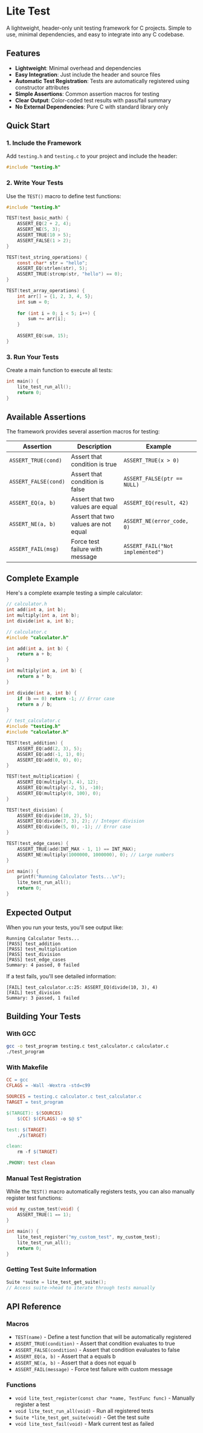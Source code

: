 # Lite Test

A lightweight, header-only unit testing framework for C projects. Simple to use, minimal dependencies, and easy to integrate into any C codebase.

## Features

- **Lightweight**: Minimal overhead and dependencies
- **Easy Integration**: Just include the header and source files
- **Automatic Test Registration**: Tests are automatically registered using constructor attributes
- **Simple Assertions**: Common assertion macros for testing
- **Clear Output**: Color-coded test results with pass/fail summary
- **No External Dependencies**: Pure C with standard library only

## Quick Start

### 1. Include the Framework

Add `testing.h` and `testing.c` to your project and include the header:

```c
#include "testing.h"
```

### 2. Write Your Tests

Use the `TEST()` macro to define test functions:

```c
#include "testing.h"

TEST(test_basic_math) {
    ASSERT_EQ(2 + 2, 4);
    ASSERT_NE(5, 3);
    ASSERT_TRUE(10 > 5);
    ASSERT_FALSE(1 > 2);
}

TEST(test_string_operations) {
    const char* str = "hello";
    ASSERT_EQ(strlen(str), 5);
    ASSERT_TRUE(strcmp(str, "hello") == 0);
}

TEST(test_array_operations) {
    int arr[] = {1, 2, 3, 4, 5};
    int sum = 0;
    
    for (int i = 0; i < 5; i++) {
        sum += arr[i];
    }
    
    ASSERT_EQ(sum, 15);
}
```

### 3. Run Your Tests

Create a main function to execute all tests:

```c
int main() {
    lite_test_run_all();
    return 0;
}
```

## Available Assertions

The framework provides several assertion macros for testing:

| Assertion | Description | Example |
|-----------|-------------|---------|
| `ASSERT_TRUE(cond)` | Assert that condition is true | `ASSERT_TRUE(x > 0)` |
| `ASSERT_FALSE(cond)` | Assert that condition is false | `ASSERT_FALSE(ptr == NULL)` |
| `ASSERT_EQ(a, b)` | Assert that two values are equal | `ASSERT_EQ(result, 42)` |
| `ASSERT_NE(a, b)` | Assert that two values are not equal | `ASSERT_NE(error_code, 0)` |
| `ASSERT_FAIL(msg)` | Force test failure with message | `ASSERT_FAIL("Not implemented")` |

## Complete Example

Here's a complete example testing a simple calculator:

```c
// calculator.h
int add(int a, int b);
int multiply(int a, int b);
int divide(int a, int b);

// calculator.c
#include "calculator.h"

int add(int a, int b) {
    return a + b;
}

int multiply(int a, int b) {
    return a * b;
}

int divide(int a, int b) {
    if (b == 0) return -1; // Error case
    return a / b;
}

// test_calculator.c
#include "testing.h"
#include "calculator.h"

TEST(test_addition) {
    ASSERT_EQ(add(2, 3), 5);
    ASSERT_EQ(add(-1, 1), 0);
    ASSERT_EQ(add(0, 0), 0);
}

TEST(test_multiplication) {
    ASSERT_EQ(multiply(3, 4), 12);
    ASSERT_EQ(multiply(-2, 5), -10);
    ASSERT_EQ(multiply(0, 100), 0);
}

TEST(test_division) {
    ASSERT_EQ(divide(10, 2), 5);
    ASSERT_EQ(divide(7, 3), 2); // Integer division
    ASSERT_EQ(divide(5, 0), -1); // Error case
}

TEST(test_edge_cases) {
    ASSERT_TRUE(add(INT_MAX - 1, 1) == INT_MAX);
    ASSERT_NE(multiply(1000000, 1000000), 0); // Large numbers
}

int main() {
    printf("Running Calculator Tests...\n");
    lite_test_run_all();
    return 0;
}
```

## Expected Output

When you run your tests, you'll see output like:

```
Running Calculator Tests...
[PASS] test_addition
[PASS] test_multiplication
[PASS] test_division
[PASS] test_edge_cases
Summary: 4 passed, 0 failed
```

If a test fails, you'll see detailed information:

```
[FAIL] test_calculator.c:25: ASSERT_EQ(divide(10, 3), 4)
[FAIL] test_division
Summary: 3 passed, 1 failed
```

## Building Your Tests

### With GCC

```bash
gcc -o test_program testing.c test_calculator.c calculator.c
./test_program
```

### With Makefile

```makefile
CC = gcc
CFLAGS = -Wall -Wextra -std=c99

SOURCES = testing.c calculator.c test_calculator.c
TARGET = test_program

$(TARGET): $(SOURCES)
	$(CC) $(CFLAGS) -o $@ $^

test: $(TARGET)
	./$(TARGET)

clean:
	rm -f $(TARGET)

.PHONY: test clean
```

### Manual Test Registration

While the `TEST()` macro automatically registers tests, you can also manually register test functions:

```c
void my_custom_test(void) {
    ASSERT_TRUE(1 == 1);
}

int main() {
    lite_test_register("my_custom_test", my_custom_test);
    lite_test_run_all();
    return 0;
}
```

### Getting Test Suite Information

```c
Suite *suite = lite_test_get_suite();
// Access suite->head to iterate through tests manually
```

## API Reference

### Macros

- `TEST(name)` - Define a test function that will be automatically registered
- `ASSERT_TRUE(condition)` - Assert that condition evaluates to true
- `ASSERT_FALSE(condition)` - Assert that condition evaluates to false  
- `ASSERT_EQ(a, b)` - Assert that a equals b
- `ASSERT_NE(a, b)` - Assert that a does not equal b
- `ASSERT_FAIL(message)` - Force test failure with custom message

### Functions

- `void lite_test_register(const char *name, TestFunc func)` - Manually register a test
- `void lite_test_run_all(void)` - Run all registered tests
- `Suite *lite_test_get_suite(void)` - Get the test suite
- `void lite_test_fail(void)` - Mark current test as failed
